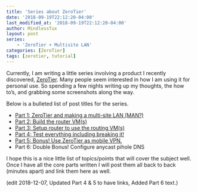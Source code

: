 ```yaml
---
title: 'Series about ZeroTier'
date: '2018-09-19T22:12:20-04:00'
last_modified_at: '2018-09-19T22:12:20-04:00'
author: MindlessTux
layout: post
series:
    - 'ZeroTier + Multisite LAN'
categories: [ZeroTier]
tags: [zerotier, tutorial]
---
```


Currently, I am writing a little series involving a product I recently discovered, [ZeroTier](https://zerotier.com/). Many people seem interested in how I am using it for personal use. So spending a few nights writing up my thoughts, the how to’s, and grabbing some screenshots along the way.

<!--readmore-->

Below is a bulleted list of post titles for the series.

- [Part 1: ZeroTier and making a multi-site LAN (MAN?)](https://mindlesstux.com/2018/09/23/zerotier-multsite-lan-part-1-zerotier-and-making-a-multi-site-lan-man/)
- [Part 2: Build the router VM(s)](https://mindlesstux.com/2018/09/23/zerotier-multsite-lan-part-2-build-the-router-vms/)
- [Part 3: Setup router to use the routing VM(s)](https://mindlesstux.com/2018/09/23/zerotier-multsite-lan-part-3-setup-router-to-use-the-routing-vms/)
- [Part 4: Test everything including breaking it!](https://mindlesstux.com/2018/12/07/zerotier-multsite-lan-part-4-test-everything-including-breaking-it/)
- [Part 5: Bonus! Use ZeroTier as mobile VPN.](https://mindlesstux.com/2018/12/07/part-5-bonus-use-zerotier-as-mobile-vpn/)
- Part 6: Double Bonus! Configure anycast pihole DNS

I hope this is a nice little list of topics/points that will cover the subject well. Once I have all the core parts written I will post them all back to back (minutes apart) and link them here as well.

(edit 2018-12-07, Updated Part 4 &amp; 5 to have links, Added Part 6 text.)